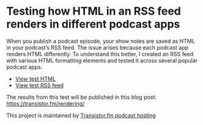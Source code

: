 # Testing how HTML in an RSS feed renders in different podcast apps 

When you publish a podcast episode, your show notes are saved as HTML in your podcast’s RSS feed. The issue arises because each podcast app renders HTML differently. To understand this better, I created an RSS feed with various HTML formatting elements and tested it across several popular podcast apps.

- [View test HTML](https://splendorous-taiyaki-c3126b.netlify.app)
- [View test RSS feed](https://splendorous-taiyaki-c3126b.netlify.app/feed.rss)

The results from this test will be published in this blog post:
https://transistor.fm/rendering/

This project is maintained by [Transistor.fm podcast hosting](https://transistor.fm/)
